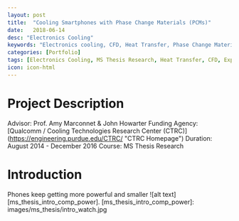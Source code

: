 ```yaml
---
layout: post
title:  "Cooling Smartphones with Phase Change Materials (PCMs)"
date:   2018-06-14
desc: "Electronics Cooling"
keywords: "Electronics cooling, CFD, Heat Transfer, Phase Change Materials,Thermal stress test, COMSOL, Simulation"
categories: [Portfolio]
tags: [Electronics Cooling, MS Thesis Research, Heat Transfer, CFD, Experiments]
icon: icon-html
---
```

# Project Description
Advisor: Prof. Amy Marconnet & John Howarter
Funding Agency: [Qualcomm / Cooling Technologies Research Center (CTRC)] (https://engineering.purdue.edu/CTRC/ "CTRC Homepage")
Duration: August 2014 - December 2016
Course: MS Thesis Research

# Introduction
Phones keep getting more powerful and smaller ![alt text][ms_thesis_intro_comp_power].
[ms_thesis_intro_comp_power]: images/ms_thesis/intro_watch.jpg
